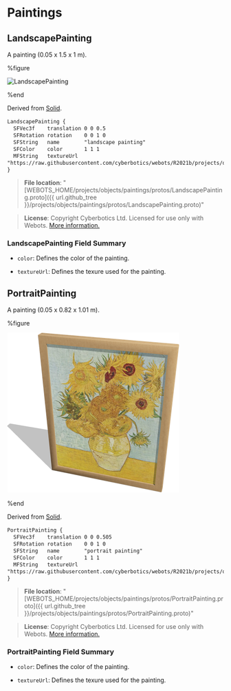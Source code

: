 # Paintings

## LandscapePainting

A painting (0.05 x 1.5 x 1 m).

%figure

![LandscapePainting](images/objects/paintings/LandscapePainting/model.thumbnail.png)

%end

Derived from [Solid](../reference/solid.md).

```
LandscapePainting {
  SFVec3f    translation 0 0 0.5
  SFRotation rotation    0 0 1 0
  SFString   name        "landscape painting"
  SFColor    color       1 1 1
  MFString   textureUrl  "https://raw.githubusercontent.com/cyberbotics/webots/R2021b/projects/objects/paintings/protos/textures/landscape_painting.jpg"
}
```

> **File location**: "[WEBOTS\_HOME/projects/objects/paintings/protos/LandscapePainting.proto]({{ url.github_tree }}/projects/objects/paintings/protos/LandscapePainting.proto)"

> **License**: Copyright Cyberbotics Ltd. Licensed for use only with Webots.
[More information.](https://cyberbotics.com/webots_assets_license)

### LandscapePainting Field Summary

- `color`: Defines the color of the painting.

- `textureUrl`: Defines the texure used for the painting.

## PortraitPainting

A painting (0.05 x 0.82 x 1.01 m).

%figure

![PortraitPainting](images/objects/paintings/PortraitPainting/model.thumbnail.png)

%end

Derived from [Solid](../reference/solid.md).

```
PortraitPainting {
  SFVec3f    translation 0 0 0.505
  SFRotation rotation    0 0 1 0
  SFString   name        "portrait painting"
  SFColor    color       1 1 1
  MFString   textureUrl  "https://raw.githubusercontent.com/cyberbotics/webots/R2021b/projects/objects/paintings/protos/textures/portrait_painting.jpg"
}
```

> **File location**: "[WEBOTS\_HOME/projects/objects/paintings/protos/PortraitPainting.proto]({{ url.github_tree }}/projects/objects/paintings/protos/PortraitPainting.proto)"

> **License**: Copyright Cyberbotics Ltd. Licensed for use only with Webots.
[More information.](https://cyberbotics.com/webots_assets_license)

### PortraitPainting Field Summary

- `color`: Defines the color of the painting.

- `textureUrl`: Defines the texure used for the painting.


